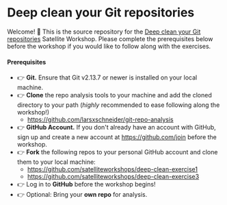 
# Deep clean your Git repositories

Welcome! :wave: This is the source repository for the [Deep clean your Git repositories](https://githubsatellite.com/workshops/#deep-clean-your-git-repositories) Satellite Workshop. Please complete the prerequisites below before the workshop if you would like to follow along with the exercises.

#### Prerequisites

- :point_right: **Git.** Ensure that Git v2.13.7 or newer is installed on your local machine.
- :point_right: **Clone** the repo analysis tools to your machine and add the cloned directory to your path (*highly* recommended to ease following along the workshop!) 
  - https://github.com/larsxschneider/git-repo-analysis
- :point_right: **GitHub Account.** If you don't already have an account with GitHub, sign up and create a new account at https://github.com/join before the workshop.
- :point_right: **Fork** the following repos to your personal GitHub account and clone them to your local machine:
  - https://github.com/satelliteworkshops/deep-clean-exercise1
  - https://github.com/satelliteworkshops/deep-clean-exercise3
- :point_right: Log in to **GitHub** before the workshop begins!
- :point_right: Optional: Bring your **own repo** for analysis.
